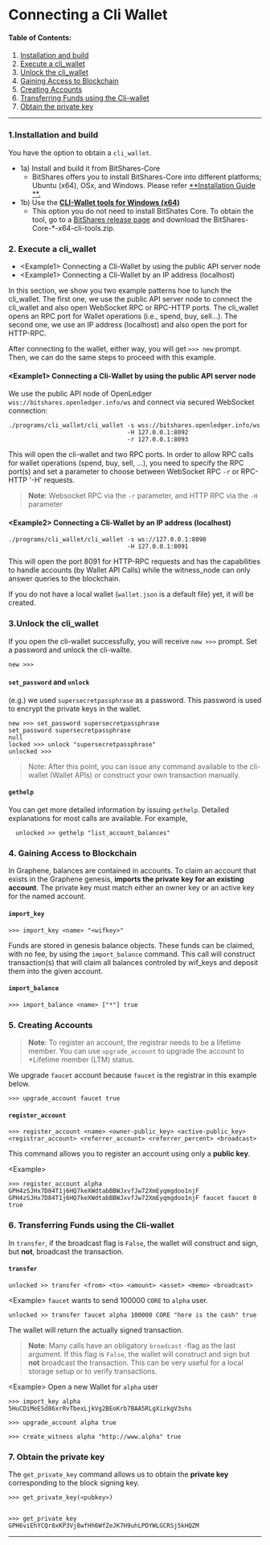 # Connecting a Cli Wallet

#### Table of Contents:
1. [Installation and build](../wallet/cli_wallet.md#1installation-and-build)
2. [Execute a cli_wallet](../wallet/cli_wallet.md#2-execute-a-cli_wallet)
3. [Unlock the cli_wallet](../wallet/cli_wallet.md#3unlock-the-cli_wallet)
4. [Gaining Access to Blockchain](../wallet/cli_wallet.md#4-gaining-access-to-blockchain)
5. [Creating Accounts](../wallet/cli_wallet.md#5-creating-accounts)
6. [Transferring Funds using the Cli-wallet](../wallet/cli_wallet.md#6-transferring-funds-using-the-cli-wallet)
7. [Obtain the private key](../wallet/cli_wallet.md#7-obtain-the-private-key)

***

### 1.Installation and build 
You have the option to obtain a `cli_wallet`.  
- 1a) Install and build it from BitShares-Core
  - BitShares offers you to install BitShares-Core into different platforms; Ubuntu (x64), OSx, and Windows.  Please refer [**Installation Guide **.](../installation/README.md#getting-started)
- 1b) Use the [**CLI-Wallet tools for Windows (x64)**](../installation/windows_cli_tool.md#cli-wallet-on-windows-x64)
  - This option you do not need to install BitShates Core. To obtain the tool, go to a [BitShares release page]( https://github.com/bitshares/bitshares-core/releases) and download the BitShares-Core-\*-x64-cli-tools.zip. 

### 2. Execute a cli_wallet

- \<Example1\> Connecting a Cli-Wallet by using the public API server node
- \<Example1\> Connecting a Cli-Wallet by an IP address (localhost)


In this section, we show you two example patterns hoe to lunch the cli_wallet. The first one, we use the public API server node to connect the cli_wallet and also open WebSocket RPC or RPC-HTTP ports. The cli_wallet opens an RPC port for Wallet operations (i.e., spend, buy, sell...). The second one, we use an IP address (localhost) and also open the port for HTTP-RPC.

After connecting to the wallet, either way, you will get `>>> new` prompt. Then, we can do the same steps to proceed with this example.

#### \<Example1\> Connecting a Cli-Wallet by using the public API server node
We use the public API node of OpenLedger `wss://bitshares.openledger.info/ws` and connect via secured WebSocket connection:

    ./programs/cli_wallet/cli_wallet -s wss://bitshares.openledger.info/ws 
                                     -H 127.0.0.1:8092 
                                     -r 127.0.0.1:8093

This will open the cli-wallet and two RPC ports.  In order to allow RPC calls for wallet operations (spend, buy, sell, …), you need to specify the RPC port(s) and set a parameter to choose between WebSocket RPC `-r`  or RPC-HTTP '-H' requests. 

> **Note**: Websocket RPC via the `-r` parameter, and HTTP RPC via the `-H` parameter


#### \<Example2\> Connecting a Cli-Wallet by an IP address (localhost)

    ./programs/cli_wallet/cli_wallet -s ws://127.0.0.1:8090
                                     -H 127.0.0.1:8091
                                    
This will open the port 8091 for HTTP-RPC requests and has the capabilities to handle accounts (by Wallet API Calls) while the witness_node can only answer queries to the blockchain.

If you do not have a local wallet (`wallet.json` is a default file) yet, it will be created.

### 3.Unlock the cli_wallet

If you open the cli-wallet successfully, you will receive `new >>>` prompt. Set a password and unlock the cli-wallte.

    new >>>

#### `set_password` and `unlock`

(e.g.) we used `supersecretpassphrase` as a password. This password is used to encrypt the private keys in the wallet.

    new >>> set_password supersecretpassphrase
    set_password supersecretpassphrase
    null
    locked >>> unlock "supersecretpassphrase"   
    unlocked >>>

> Note: After this point, you can issue any command available to the cli-wallet (Wallet APIs) or construct your own transaction manually.


#### `gethelp`

You can get more detailed information by issuing `gethelp`. Detailed explanations for most calls are available. For example, 

      unlocked >> gethelp "list_account_balances"


### 4. Gaining Access to Blockchain

In Graphene, balances are contained in accounts. To claim an account that exists in the Graphene genesis, **imports the private key for an existing account**. The private key must match either an owner key or an active key for the named account.

#### `import_key`

    >>> import_key <name> "<wifkey>"

Funds are stored in genesis balance objects. These funds can be claimed, with no fee, by using the `import_balance` command. This call will construct transaction(s) that will claim all balances controled by wif_keys and deposit them into the given account.

#### `import_balance`

    >>> import_balance <name> ["*"] true


### 5. Creating Accounts

> **Note**: To register an account, the registrar needs to be a lifetime member. You can use `upgrade_account` to upgrade the account to *Lifetime member (LTM) status.

 We upgrade `faucet` account because `faucet` is the registrar in this example below.
 
    >>> upgrade_account faucet true

#### `register_account`

    >>> register_account <name> <owner-public_key> <active-public_key> <registrar_account> <referrer_account> <referrer_percent> <broadcast>

This command allows you to register an account using only a **public key**. 

\<Example\>

    >>> register_account alpha GPH4zSJHx7D84T1j6HQ7keXWdtabBBWJxvfJw72XmEyqmgdoo1njF GPH4zSJHx7D84T1j6HQ7keXWdtabBBWJxvfJw72XmEyqmgdoo1njF faucet faucet 0 true

### 6. Transferring Funds using the Cli-wallet

In `transfer`, if the broadcast flag is `False`, the wallet will construct and sign, but **not**, broadcast the transaction. 

#### `transfer`

    unlocked >> transfer <from> <to> <amount> <asset> <memo> <broadcast>
   
\<Example\>  `faucet` wants to send 100000 `CORE` to `alpha` user.

    unlocked >> transfer faucet alpha 100000 CORE "here is the cash" true

The wallet will return the actually signed transaction.

> **Note**: Many calls have an obligatory `broadcast` -flag as the last argument. If this flag is `False`, the wallet will construct and sign but **not** broadcast the transaction. This can be very useful for a local storage setup or to verify transactions.


\<Example\>  Open a new Wallet for `alpha` user

    >>> import_key alpha 5HuCDiMeESd86xrRvTbexLjkVg2BEoKrb7BAA5RLgXizkgV3shs

    >>> upgrade_account alpha true

    >>> create_witness alpha "http://www.alpha" true



### 7. Obtain the private key

The `get_private_key` command allows us to obtain the **private key** corresponding to the block signing key.

    >>> get_private_key(<pubkey>) 
   

    >>> get_private_key GPH6viEhYCQr8xKP3Vj8wfHh6WfZeJK7H9uhLPDYWLGCRSj5kHQZM

***
